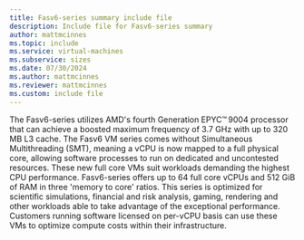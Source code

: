 ```yaml
---
title: Fasv6-series summary include file
description: Include file for Fasv6-series summary
author: mattmcinnes
ms.topic: include
ms.service: virtual-machines
ms.subservice: sizes
ms.date: 07/30/2024
ms.author: mattmcinnes
ms.reviewer: mattmcinnes
ms.custom: include file
---
```

The Fasv6-series utilizes AMD's fourth Generation EPYC™ 9004 processor that can achieve a boosted maximum frequency of 3.7 GHz with up to 320 MB L3 cache. The Fasv6 VM series comes without Simultaneous Multithreading (SMT), meaning a vCPU is now mapped to a full physical core, allowing software processes to run on dedicated and uncontested resources. These new full core VMs suit workloads demanding the highest CPU performance. Fasv6-series offers up to 64 full core vCPUs and 512 GiB of RAM in three 'memory to core' ratios. This series is optimized for scientific simulations, financial and risk analysis, gaming, rendering and other workloads able to take advantage of the exceptional performance. Customers running software licensed on per-vCPU basis can use these VMs to optimize compute costs within their infrastructure.
